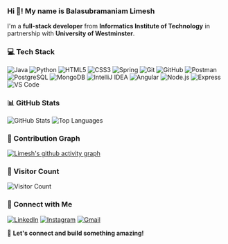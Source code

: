 ### Hi 👋! My name is **Balasubramaniam Limesh**
I'm a **full-stack developer** from **Informatics Institute of Technology** in partnership with **University of Westminster**.

### 💻 Tech Stack
![Java](https://img.shields.io/badge/Java-ED8B00?style=for-the-badge&logo=java&logoColor=white)
![Python](https://img.shields.io/badge/Python-3776AB?style=for-the-badge&logo=python&logoColor=white)
![HTML5](https://img.shields.io/badge/HTML5-E34F26?style=for-the-badge&logo=html5&logoColor=white)
![CSS3](https://img.shields.io/badge/CSS3-1572B6?style=for-the-badge&logo=css3&logoColor=white)
![Spring](https://img.shields.io/badge/Spring-6DB33F?style=for-the-badge&logo=spring&logoColor=white)
![Git](https://img.shields.io/badge/Git-F05032?style=for-the-badge&logo=git&logoColor=white)
![GitHub](https://img.shields.io/badge/GitHub-181717?style=for-the-badge&logo=github&logoColor=white)
![Postman](https://img.shields.io/badge/Postman-FF6C37?style=for-the-badge&logo=postman&logoColor=white)
![PostgreSQL](https://img.shields.io/badge/PostgreSQL-336791?style=for-the-badge&logo=postgresql&logoColor=white)
![MongoDB](https://img.shields.io/badge/MongoDB-47A248?style=for-the-badge&logo=mongodb&logoColor=white)
![IntelliJ IDEA](https://img.shields.io/badge/IntelliJ_IDEA-000000?style=for-the-badge&logo=intellij-idea&logoColor=white)
![Angular](https://img.shields.io/badge/Angular-DD0031?style=for-the-badge&logo=angular&logoColor=white)
![Node.js](https://img.shields.io/badge/Node.js-43853D?style=for-the-badge&logo=node.js&logoColor=white)
![Express](https://img.shields.io/badge/Express-000000?style=for-the-badge&logo=express&logoColor=white)
![VS Code](https://img.shields.io/badge/VS_Code-007ACC?style=for-the-badge&logo=visual-studio-code&logoColor=white)

### 📊 GitHub Stats
![GitHub Stats](https://github-readme-stats.vercel.app/api?username=Limesh-B&show_icons=true&theme=tokyonight)
![Top Languages](https://github-readme-stats.vercel.app/api/top-langs/?username=Limesh-B&layout=compact&theme=tokyonight)

### 🌟 Contribution Graph
[![Limesh's github activity graph](https://github-readme-activity-graph.vercel.app/graph?username=Limesh-B&theme=tokyo-night)](https://github.com/Limesh-B/github-readme-activity-graph)

### 👀 Visitor Count
![Visitor Count](https://komarev.com/ghpvc/?username=Limesh-B&color=blue&style=flat-square)

### 🔗 Connect with Me
[![LinkedIn](https://img.shields.io/badge/LinkedIn-0077B5?style=for-the-badge&logo=linkedin&logoColor=white)](www.linkedin.com/in/balasubramaniam-limesh)
[![Instagram](https://img.shields.io/badge/Instagram-E4405F?style=for-the-badge&logo=instagram&logoColor=white)](https://instagram.com/limesh_b)
[![Gmail](https://img.shields.io/badge/Gmail-D14836?style=for-the-badge&logo=gmail&logoColor=white)](mailto:limesh075@gmail.com)

🚀 **Let's connect and build something amazing!**
